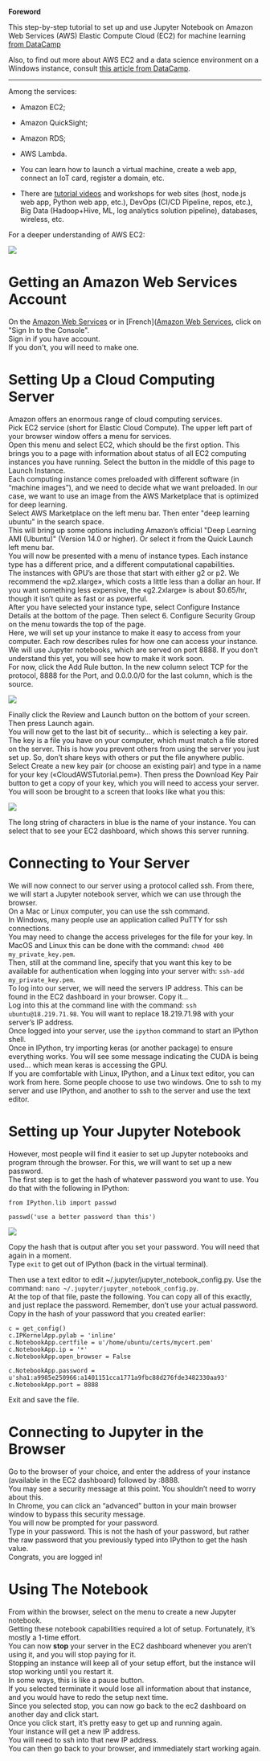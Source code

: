 **Foreword**

This step-by-step tutorial to set up and use Jupyter Notebook on Amazon Web Services (AWS) Elastic Compute Cloud (EC2) for machine learning [from DataCamp](https://www.datacamp.com/community/tutorials/deep-learning-jupyter-aws)

Also, to find out more about AWS EC2 and a data science environment on a Windows instance, consult [this article from DataCamp](https://www.datacamp.com/community/tutorials/aws-ec2-beginner-tutorial).

---

Among the services:

- Amazon EC2;
- Amazon QuickSight;
- Amazon RDS;
- AWS Lambda.

- You can learn how to launch a virtual machine, create a web app, connect an IoT card, register a domain, etc.
- There are [tutorial videos](https://aws.amazon.com/getting-started/use-cases/) and workshops for web sites (host, node.js web app, Python web app, etc.), DevOps (CI/CD Pipeline, repos, etc.), Big Data (Hadoop+Hive, ML, log analytics solution pipeline), databases, wireless, etc.

For a deeper understanding of AWS EC2:

![](img/Cloud/effective_amazon_machine_learning.png)

# Getting an Amazon Web Services Account

On the [Amazon Web Services](https://aws.amazon.com/) or in [French]([Amazon Web Services](https://aws.amazon.com/fr/), click on "Sign In to the Console".  
Sign in if you have account.  
If you don't, you will need to make one.

# Setting Up a Cloud Computing Server

Amazon offers an enormous range of cloud computing services.  
Pick EC2 service (short for Elastic Cloud Compute). The upper left part of your browser window offers a menu for services.  
Open this menu and select EC2, which should be the first option. This brings you to a page with information about status of all EC2 computing instances you have running. Select the button in the middle of this page to Launch Instance.  
Each computing instance comes preloaded with different software (in “machine images”), and we need to decide what we want preloaded. In our case, we want to use an image from the AWS Marketplace that is optimized for deep learning.  
Select AWS Marketplace on the left menu bar. Then enter "deep learning ubuntu" in the search space.  
This will bring up some options including Amazon’s official "Deep Learning AMI (Ubuntu)" (Version 14.0 or higher). Or select it from the Quick Launch left menu bar.  
You will now be presented with a menu of instance types. Each instance type has a different price, and a different computational capabilities.  
The instances with GPU’s are those that start with either g2 or p2. We recommend the «p2.xlarge», which costs a little less than a dollar an hour. If you want something less expensive, the «g2.2xlarge» is about $0.65/hr, though it isn’t quite as fast or as powerful.  
After you have selected your instance type, select Configure Instance Details at the bottom of the page. Then select 6. Configure Security Group on the menu towards the top of the page.  
Here, we will set up your instance to make it easy to access from your computer. Each row describes rules for how one can access your instance. We will use Jupyter notebooks, which are served on port 8888. If you don’t understand this yet, you will see how to make it work soon.  
For now, click the Add Rule button. In the new column select TCP for the protocol, 8888 for the Port, and 0.0.0.0/0 for the last column, which is the source.

![](img/content_content_security.png)

Finally click the Review and Launch button on the bottom of your screen. Then press Launch again.  
You will now get to the last bit of security… which is selecting a key pair. The key is a file you have on your computer, which must match a file stored on the server. This is how you prevent others from using the server you just set up. So, don’t share keys with others or put the file anywhere public.  
Select Create a new key pair (or choose an existing pair) and type in a name for your key («CloudAWSTutorial.pem»). Then press the Download Key Pair button to get a copy of your key, which you will need to access your server.  
You will soon be brought to a screen that looks like what you this:

![](img/Cloud/content_content_launch_status.png)

The long string of characters in blue is the name of your instance. You can select that to see your EC2 dashboard, which shows this server running.

# Connecting to Your Server

We will now connect to our server using a protocol called ssh. From there, we will start a Jupyter notebook server, which we can use through the browser.  
On a Mac or Linux computer, you can use the ssh command.  
In Windows, many people use an application called PuTTY for ssh connections.  
You may need to change the access priveleges for the file for your key. In MacOS and Linux this can be done with the command: `chmod 400 my_private_key.pem`.  
Then, still at the command line, specify that you want this key to be available for authentication when logging into your server with: `ssh-add my_private_key.pem`.  
To log into our server, we will need the servers IP address. This can be found in the EC2 dashboard in your browser. Copy it...  
Log into this at the command line with the command: `ssh ubuntu@18.219.71.98`. You will want to replace 18.219.71.98 with your server’s IP address.  
Once logged into your server, use the `ipython` command to start an IPython shell.  
Once in IPython, try importing keras (or another package) to ensure everything works. You will see some message indicating the CUDA is being used... which mean keras is accessing the GPU.  
If you are comfortable with Linux, IPython, and a Linux text editor, you can work from here. Some people choose to use two windows. One to ssh to my server and use IPython, and another to ssh to the server and use the text editor.

# Setting up Your Jupyter Notebook

However, most people will find it easier to set up Jupyter notebooks and program through the browser. For this, we will want to set up a new password.  
The first step is to get the hash of whatever password you want to use. You do that with the following in IPython:

    from IPython.lib import passwd
    
    passwd('use a better password than this')

![](img/Cloud/content_content_content_get_password_hash.png)

Copy the hash that is output after you set your password. You will need that again in a moment.  
Type `exit` to get out of IPython (back in the virtual terminal).

Then use a text editor to edit ~/.jupyter/jupyter_notebook_config.py. Use the command: `nano ~/.jupyter/jupyter_notebook_config.py`.  
At the top of that file, paste the following. You can copy all of this exactly, and just replace the password. Remember, don’t use your actual password. Copy in the hash of your password that you created earlier:

    c = get_config()
    c.IPKernelApp.pylab = 'inline'
    c.NotebookApp.certfile = u'/home/ubuntu/certs/mycert.pem'
    c.NotebookApp.ip = '*'
    c.NotebookApp.open_browser = False
    
    c.NotebookApp.password = u'sha1:a9985e250966:a1401151cca1771a9fbc88d276fde3482330aa93' 
    c.NotebookApp.port = 8888
    
Exit and save the file.

# Connecting to Jupyter in the Browser

Go to the browser of your choice, and enter the address of your instance (available in the EC2 dashboard) followed by :8888.  
You may see a security message at this point. You shouldn’t need to worry about this.  
In Chrome, you can click an “advanced” button in your main browser window to bypass this security message.  
You will now be prompted for your password.  
Type in your password. This is not the hash of your password, but rather the raw password that you previously typed into IPython to get the hash value.  
Congrats, you are logged in!

# Using The Notebook

From within the browser, select on the menu to create a new Jupyter notebook.  
Getting these notebook capabilities required a lot of setup.   Fortunately, it’s mostly a 1-time effort.  
You can now **stop** your server in the EC2 dashboard whenever you aren’t using it, and you will stop paying for it.  
Stopping an instance will keep all of your setup effort, but the instance will stop working until you restart it.  
In some ways, this is like a pause button.  
If you selected terminate it would lose all information about that instance, and you would have to redo the setup next time.  
Since you selected stop, you can now go back to the ec2 dashboard on another day and click start.  
Once you click start, it’s pretty easy to get up and running again.  
Your instance will get a new IP address.  
You will need to ssh into that new IP address.  
You can then go back to your browser, and immediately start working again.
